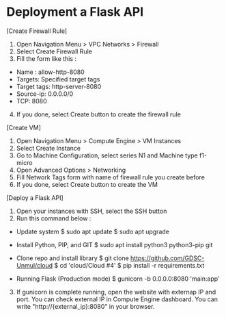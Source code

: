 # Deployment a Flask API
[Create Firewall Rule]
1. Open Navigation Menu > VPC Networks > Firewall
2. Select Create Firewall Rule
3. Fill the form like this :
- Name : allow-http-8080
- Targets: Specified target tags
- Target tags: http-server-8080
- Source-ip: 0.0.0.0/0
- TCP: 8080
4. If you done, select Create button to create the firewall rule

[Create VM]
1. Open Navigation Menu > Compute Engine  > VM Instances
2. Select Create Instance
3. Go to Machine Configuration, select series N1 and Machine type f1-micro
4. Open Advanced Options > Networking
5. Fill Network Tags form with name of firewall rule you create before
6. If you done, select Create button to create the VM

[Deploy a Flask API]
1. Open your instances with SSH, select the SSH button
2. Run this command below :
- Update system
$ sudo apt update
$ sudo apt upgrade

- Install Python, PIP, and GIT
$ sudo apt install python3 python3-pip git

- Clone repo and install library
$ git clone https://github.com/GDSC-Unmul/cloud
$ cd 'cloud/Cloud #4'
$ pip install -r requirements.txt

- Running Flask (Production mode)
$ gunicorn -b 0.0.0.0:8080 'main:app'

3. If gunicorn is complete running, open the website with externap IP and port. You can check external IP in Compute Engine dashboard. You can write "http://{external_ip}:8080" in your browser.

